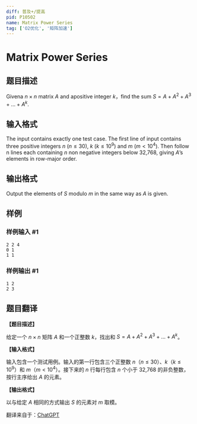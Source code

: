 ```yaml
---
diff: 普及+/提高
pid: P10502
name: Matrix Power Series
tag: ['O2优化', '矩阵加速']
---
```

# Matrix Power Series
## 题目描述

Givena $n×n$ matrix $A$ and apositive integer $k$，find the sum $S=A+A^2 +A^3 +...+A^k$.
## 输入格式

The input contains exactly one test case. The first line of input contains three positive integers $n$ ($n \le 30$), $k$ ($k \le 10^9$) and $m$ ($m < 10^4$). Then follow n lines each containing $n$ non negative integers below 32,768, giving $A$’s elements in row-major order.
## 输出格式

Output the elements of $S$ modulo $m$ in the same way as $A$ is given.
## 样例

### 样例输入 #1
```
2 2 4 
0 1 
1 1
```
### 样例输出 #1
```
1 2
2 3
```
## 题目翻译

**【题目描述】**

给定一个 $n×n$ 矩阵 $A$ 和一个正整数 $k$，找出和 $S=A+A^2 +A^3 +...+A^k$。

**【输入格式】**

输入包含一个测试用例。输入的第一行包含三个正整数 $n$（$n \le 30$）、$k$（$k \le 10^9$）和 $m$（$m < 10^4$）。接下来的 $n$ 行每行包含 $n$ 个小于 32,768 的非负整数，按行主序给出 $A$ 的元素。

**【输出格式】**

以与给定 $A$ 相同的方式输出 $S$ 的元素对 $m$ 取模。

翻译来自于：[ChatGPT](https://chatgpt.com/)
